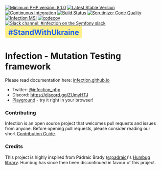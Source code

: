 [![Minimum PHP version: 8.1.0](https://img.shields.io/badge/php-8.1.0%2B-blue.svg)](https://packagist.org/packages/infection/infection)
[![Latest Stable Version](https://poser.pugx.org/infection/infection/v/stable)](https://packagist.org/packages/infection/infection)
[![Continuous Integration](https://github.com/infection/infection/workflows/Continuous%20Integration/badge.svg)](https://github.com/infection/infection/actions)
[![Build Status](https://travis-ci.org/infection/infection.svg?branch=master)](https://travis-ci.org/infection/infection)
[![Scrutinizer Code Quality](https://scrutinizer-ci.com/g/infection/infection/badges/quality-score.png?b=master)](https://scrutinizer-ci.com/g/infection/infection/?branch=master)
[![Infection MSI](https://img.shields.io/endpoint?url=https%3A%2F%2Fbadge-api.stryker-mutator.io%2Fgithub.com%2Finfection%2Finfection%2Fmaster)](https://infection.github.io)
[![codecov](https://codecov.io/gh/infection/infection/branch/master/graph/badge.svg)](https://codecov.io/gh/infection/infection)
[![Slack channel: #infection on the Symfony slack](https://img.shields.io/badge/slack-%23infection-green.svg?style=flat-square)](https://symfony.com/slack-invite)
[![StandWithUkraine](https://raw.githubusercontent.com/vshymanskyy/StandWithUkraine/main/badges/StandWithUkraine.svg)](https://github.com/vshymanskyy/StandWithUkraine/)


# Infection - Mutation Testing framework

Please read documentation here: [infection.github.io][doc]

* Twitter: [@infection_php][twitter]
* Discord: https://discord.gg/ZUmyHTJ
* [Playground](https://infection-php.dev/) - try it right in your browser!

### Contributing

Infection is an open source project that welcomes pull requests and issues from anyone. Before
opening pull requests, please consider reading our short [Contribution Guide][contribution guide].


### Credits

This project is highly inspired from Pádraic Brady ([@padraic][padraic])'s [Humbug library][humbug].
Humbug has since then been discontinued in favour of this project.


[doc]: http://infection.github.io
[contribution guide]: .github/CONTRIBUTING.md
[humbug]: https://github.com/humbug/humbug
[padraic]: https://github.com/padraic
[twitter]: http://twitter.com/infection_php
